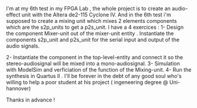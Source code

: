I'm at my 6th test in my FPGA Lab , the whole project is to create an audio-effect unit with the Altera de2-115 Cyclone IV.
And in the 6th test i'm supposed to create a mixing unit which mixes 2 elements components which are the s2p_units to get a p2s_unit. I have a 4 exercices :
1- Design the component Mixer-unit out of the mixer-unit entity . Instantiate the components s2p_unit and p2s_unit for the serial input and output of the audio signals.

2- Instantiate the component in the top-level-entity and connect it so the stereo-audiosignal will be mixed into a mono-audiosignal.
3- Simulation with ModelSim and verficiation of the function of the Mixing-unit.
4- Run the synthesis in Quartus II .
I'll be forever in the debt of any good soul who's willing to help a poor student at his project ( ingeneering degree @ Uni-hannover)

Thanks in advance !
